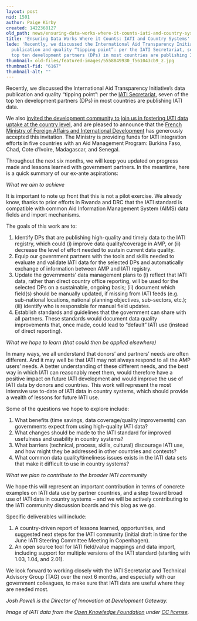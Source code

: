```yaml
---
layout: post
nid: 1501
author: Paige Kirby
created: 1422368127
old_path: news/ensuring-data-works-where-it-counts-iati-and-country-systems
title: 'Ensuring Data Works Where it Counts: IATI and Country Systems'
lede: 'Recently, we discussed the International Aid Transparency Initiative’s data
  publication and quality “tipping point”: per the IATI Secretariat, seven of the
  top ten development partners (DPs) in most countries are publishing IATI data.'
thumbnail: old-files/featured-images/5558849930_f561043cb9_z.jpg
thumbnail-fid: "6167"
thumbnail-alt: ""
---
```


Recently, we discussed the International Aid Transparency Initiative’s data publication and quality “tipping point”: per the [IATI Secretariat](https://sites.google.com/site/useofiatidataincountrysystems/home), seven of the top ten development partners (DPs) in most countries are publishing IATI data.

We also [invited the development community to join us in fostering IATI data uptake at the country level](/news/whats-next-iati), and are pleased to announce that the [French Ministry of Foreign Affairs and International Development](http://www.diplomatie.gouv.fr/en/) has generously accepted this invitation. The Ministry is providing funds for IATI integration efforts in five countries with an Aid Management Program: Burkina Faso, Chad, Cote d’Ivoire, Madagascar, and Senegal.

Throughout the next six months, we will keep you updated on progress made and lessons learned with government partners. In the meantime, here is a quick summary of our ex-ante aspirations:

*What we aim to achieve*

It is important to note up front that this is not a pilot exercise. We already know, thanks to prior efforts in Rwanda and DRC that the IATI standard is compatible with common Aid Information Management System (AIMS) data fields and import mechanisms.

The goals of this work are to:

1. Identify DPs that are publishing high-quality and timely data to the IATI registry, which could (i) improve data quality/coverage in AMP, or (ii) decrease the level of effort needed to sustain current data quality.
2. Equip our government partners with the tools and skills needed to evaluate and validate IATI data for the selected DPs and automatically exchange of information between AMP and IATI registry.
3. Update the governments’ data management plans to (i) reflect that IATI data, rather than direct country office reporting, will be used for the selected DPs on a sustainable, ongoing basis; (ii) document which field(s) should be manually updated, if missing from IATI feeds (e.g. sub-national locations, national planning objectives, sub-sectors, etc.); (iii) identify who is responsible for manual field updates.
4. Establish standards and guidelines that the government can share with all partners. These standards would document data quality improvements that, once made, could lead to “default” IATI use (instead of direct reporting).

*What we hope to learn (that could then be applied elsewhere)*

In many ways, we all understand that donors’ and partners’ needs are often different. And it may well be that IATI may not always respond to all the AMP users’ needs. A better understanding of these different needs, and the best way in which IATI can reasonably meet them, would therefore have a positive impact on future IATI development and would improve the use of IATI data by donors and countries. This work will represent the most intensive use to-date of IATI data in country systems, which should provide a wealth of lessons for future IATI use.

Some of the questions we hope to explore include:

1. What benefits (time savings, data coverage/quality improvements) can governments expect from using high-quality IATI data?
2. What changes should be made to the IATI standard for improved usefulness and usability in country systems?
3. What barriers (technical, process, skills, cultural) discourage IATI use, and how might they be addressed in other countries and contexts?
4. What common data quality/timeliness issues exists in the IATI data sets that make it difficult to use in country systems?

*What we plan to contribute to the broader IATI community*

We hope this will represent an important contribution in terms of concrete examples on IATI data use by partner countries, and a step toward broad use of IATI data in country systems – and we will be actively contributing to the IATI community discussion boards and this blog as we go.

Specific deliverables will include:

1. A country-driven report of lessons learned, opportunities, and suggested next steps for the IATI community (initial draft in time for the June IATI Steering Committee Meeting in Copenhagen).
2. An open source tool for IATI field/value mappings and data import, including support for multiple versions of the IATI standard (starting with 1.03, 1.04, and 2.01).

We look forward to working closely with the IATI Secretariat and Technical Advisory Group (TAG) over the next 6 months, and especially with our government colleagues, to make sure that IATI data are useful where they are needed most.

*Josh Powell is the Director of Innovation at Development Gateway.*

*Image of IATI data from the [Open Knowledge Foundation](https://www.flickr.com/photos/okfn/5558849930/) under [CC license](https://creativecommons.org/licenses/by-sa/2.0/).*
